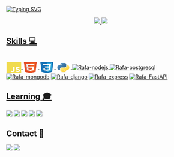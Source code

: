 [![Typing SVG](https://readme-typing-svg.herokuapp.com?color=%23F7F7F7&size=200&center=cierto&vCenter=falso&multiline=true&width=4000&height=500&lines=Welcome+I+am+a+back-end+developer.+)](https://github.com/Daniel-Santiago-Acosta-1013)

<div align="center">
  <a href="https://github.com/Daniel-Santiago-Acosta-1013">    
  <img height="180em" src="https://github-readme-stats.vercel.app/api?username=Daniel-Santiago-Acosta-1013&show_icons=true&theme=dark"/>    
  <img height="180em" src="https://github-readme-stats.vercel.app/api/top-langs/?username=Daniel-Santiago-Acosta-1013&layout=compact&langs_count=7&theme=dark"/>       
</div>
  
  ## Skills :computer:
  
<div style="display: inline_block"><br>
  <img align="center" alt="Rafa-Js" height="30" width="40" src="https://raw.githubusercontent.com/devicons/devicon/master/icons/javascript/javascript-plain.svg">
  <img align="center" alt="Rafa-HTML" height="30" width="40" src="https://raw.githubusercontent.com/devicons/devicon/master/icons/html5/html5-original.svg">
  <img align="center" alt="Rafa-CSS" height="30" width="40" src="https://raw.githubusercontent.com/devicons/devicon/master/icons/css3/css3-original.svg">
  <img align="center" alt="Rafa-Python" height="30" width="40" src="https://raw.githubusercontent.com/devicons/devicon/master/icons/python/python-original.svg">
  <img align="center" alt="Rafa-nodejs" height="30" width="40" src="https://cdn.jsdelivr.net/gh/devicons/devicon/icons/nodejs/nodejs-original.svg" />
  <img align="center" alt="Rafa-postgresql" height="30" width="40" src="https://cdn.jsdelivr.net/gh/devicons/devicon/icons/postgresql/postgresql-plain.svg" />
  <img align="center" alt="Rafa-mongodb" height="30" width="40" src="https://cdn.jsdelivr.net/gh/devicons/devicon/icons/mongodb/mongodb-plain-wordmark.svg" />
  <img align="center" alt="Rafa-django" height="30" width="40" src="https://cdn.jsdelivr.net/gh/devicons/devicon/icons/django/django-plain.svg" />
  <img align="center" alt="Rafa-express" height="30" width="40" src="https://cdn.jsdelivr.net/gh/devicons/devicon/icons/express/express-original.svg" />
  <img align="center" alt="Rafa-FastAPI" height="30" width="40" src="https://cdn.jsdelivr.net/gh/devicons/devicon/icons/fastapi/fastapi-original.svg" />
</div>
  
   ## Learning :mortar_board:
 
<div>
   <a href="https://www.codewars.com/users/santiago1013" target="_blank"><img src="https://img.shields.io/badge/Codewars-B1361E?style=for-the-badge&logo=Codewars&logoColor=white" target="_blank"></a>  
  <a href="https://www.hackerrank.com/santiagoacosta11" target="_blank"><img src="https://img.shields.io/badge/-Hackerrank-2EC866?style=for-the-badge&logo=HackerRank&logoColor=white" target="_blank"></a>
  <a href="https://www.sololearn.com/profile/20823374" target="_blank"><img src="https://img.shields.io/badge/-Sololearn-3a464b?style=for-the-badge&logo=Sololearn&logoColor=white" target="_blank"></a>
  <a href="https://leetcode.com/Santiago_Acosta/" target="_blank"><img src="https://img.shields.io/badge/-LeetCode-FFA116?style=for-the-badge&logo=LeetCode&logoColor=black" target="_blank"></a>
  <a href="https://www.hackerearth.com/@Santiago_Acosta" target="_blank"><img src="https://img.shields.io/badge/HackerEarth-%232C3454.svg?&style=for-the-badge&logo=HackerEarth&logoColor=Blue" target="_blank"></a>
</div>
  
  
   ## Contact  :iphone:
  
<div>
  <a href="https://www.linkedin.com/in/santiago-acosta-79a5751b7/" target="_blank"><img src="https://img.shields.io/badge/-LinkedIn-%230077B5?style=for-the-badge&logo=linkedin&logoColor=white" target="_blank"></a>
  <a href="mailto:santiagoacosta1013@gmail.com" target="_blank"><img src="https://img.shields.io/badge/Gmail-D14836?style=for-the-badge&logo=gmail&logoColor=white" target="_blank"></a>
</div>
